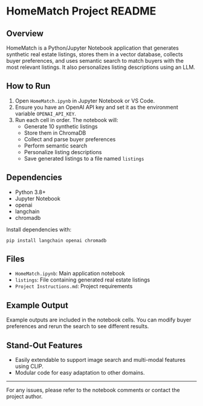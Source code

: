 # HomeMatch Project README

## Overview
HomeMatch is a Python/Jupyter Notebook application that generates synthetic real estate listings, stores them in a vector database, collects buyer preferences, and uses semantic search to match buyers with the most relevant listings. It also personalizes listing descriptions using an LLM.

## How to Run
1. Open `HomeMatch.ipynb` in Jupyter Notebook or VS Code.
2. Ensure you have an OpenAI API key and set it as the environment variable `OPENAI_API_KEY`.
3. Run each cell in order. The notebook will:
   - Generate 10 synthetic listings
   - Store them in ChromaDB
   - Collect and parse buyer preferences
   - Perform semantic search
   - Personalize listing descriptions
   - Save generated listings to a file named `listings`

## Dependencies
- Python 3.8+
- Jupyter Notebook
- openai
- langchain
- chromadb

Install dependencies with:
```
pip install langchain openai chromadb
```

## Files
- `HomeMatch.ipynb`: Main application notebook
- `listings`: File containing generated real estate listings
- `Project Instructions.md`: Project requirements

## Example Output
Example outputs are included in the notebook cells. You can modify buyer preferences and rerun the search to see different results.

## Stand-Out Features
- Easily extendable to support image search and multi-modal features using CLIP.
- Modular code for easy adaptation to other domains.

---

For any issues, please refer to the notebook comments or contact the project author.

